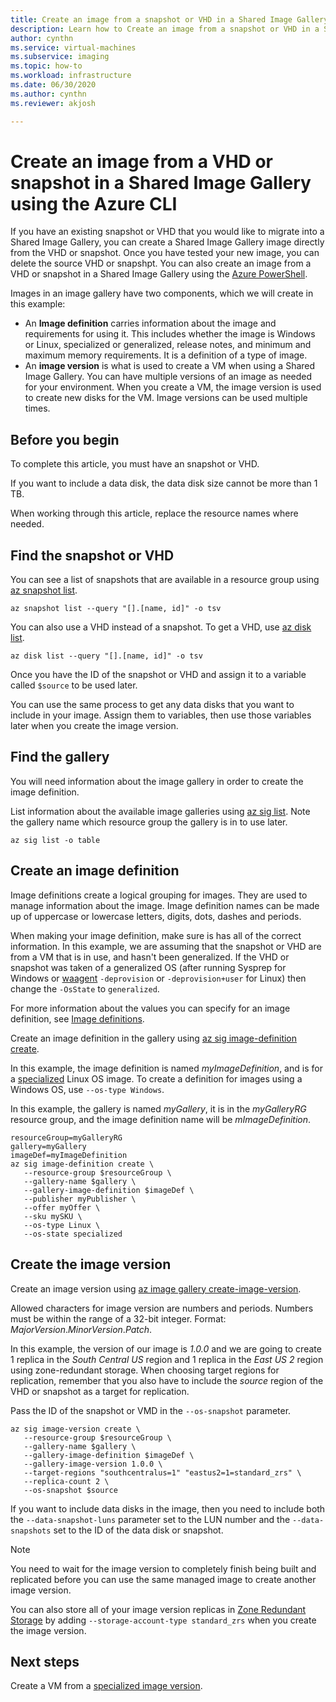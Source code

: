 ```yaml
---
title: Create an image from a snapshot or VHD in a Shared Image Gallery 
description: Learn how to Create an image from a snapshot or VHD in a Shared Image Gallery using the Azure CLI.
author: cynthn
ms.service: virtual-machines
ms.subservice: imaging
ms.topic: how-to
ms.workload: infrastructure
ms.date: 06/30/2020
ms.author: cynthn
ms.reviewer: akjosh

---
```


# Create an image from a VHD or snapshot in a Shared Image Gallery using the Azure CLI

If you have an existing snapshot or VHD that you would like to migrate into a Shared Image Gallery, you can create a Shared Image Gallery image directly from the VHD or snapshot. Once you have tested your new image, you can delete the source VHD or snapshpt. You can also create an image from a VHD or snapshot in a Shared Image Gallery using the [Azure PowerShell](image-version-snapshot-powershell.md).

Images in an image gallery have two components, which we will create in this example:
- An **Image definition** carries information about the image and requirements for using it. This includes whether the image is Windows or Linux, specialized or generalized, release notes, and minimum and maximum memory requirements. It is a definition of a type of image. 
- An **image version** is what is used to create a VM when using a Shared Image Gallery. You can have multiple versions of an image as needed for your environment. When you create a VM, the image version is used to create new disks for the VM. Image versions can be used multiple times.


## Before you begin

To complete this article, you must have an snapshot or VHD. 

If you want to include a data disk, the data disk size cannot be more than 1 TB.

When working through this article, replace the resource names where needed.

## Find the snapshot or VHD 

You can see a list of snapshots that are available in a resource group using [az snapshot list](/cli/azure/snapshot#az-snapshot-list). 

```azurecli-interactive
az snapshot list --query "[].[name, id]" -o tsv
```

You can also use a VHD instead of a snapshot. To get a VHD, use [az disk list](/cli/azure/disk#az-disk-list). 

```azurecli-interactive
az disk list --query "[].[name, id]" -o tsv
```

Once you have the ID of the snapshot or VHD and assign it to a variable called `$source` to be used later.

You can use the same process to get any data disks that you want to include in your image. Assign them to variables, then use those variables later when you create the image version.


## Find the gallery

You will need information about the image gallery in order to create the image definition.

List information about the available image galleries using [az sig list](/cli/azure/sig#az-sig-list). Note the gallery name which resource group the gallery is in to use later.

```azurecli-interactive 
az sig list -o table
```


## Create an image definition

Image definitions create a logical grouping for images. They are used to manage information about the image. Image definition names can be made up of uppercase or lowercase letters, digits, dots, dashes and periods. 

When making your image definition, make sure is has all of the correct information. In this example, we are assuming that the snapshot or VHD are from a VM that is in use, and hasn't been generalized. If the VHD or snapshot was taken of a generalized OS (after running Sysprep for Windows or [waagent](https://github.com/Azure/WALinuxAgent) `-deprovision` or `-deprovision+user` for Linux) then change the `-OsState` to `generalized`. 

For more information about the values you can specify for an image definition, see [Image definitions](https://docs.microsoft.com/azure/virtual-machines/linux/shared-image-galleries#image-definitions).

Create an image definition in the gallery using [az sig image-definition create](/cli/azure/sig/image-definition#az-sig-image-definition-create).

In this example, the image definition is named *myImageDefinition*, and is for a [specialized](./linux/shared-image-galleries.md#generalized-and-specialized-images) Linux OS image. To create a definition for images using a Windows OS, use `--os-type Windows`. 

In this example, the gallery is named *myGallery*, it is in the *myGalleryRG* resource group, and the image definition name will be *mImageDefinition*.

```azurecli-interactive 
resourceGroup=myGalleryRG
gallery=myGallery
imageDef=myImageDefinition
az sig image-definition create \
   --resource-group $resourceGroup \
   --gallery-name $gallery \
   --gallery-image-definition $imageDef \
   --publisher myPublisher \
   --offer myOffer \
   --sku mySKU \
   --os-type Linux \
   --os-state specialized
```


## Create the image version

Create an image version using [az image gallery create-image-version](/cli/azure/sig/image-version#az-sig-image-version-create). 

Allowed characters for image version are numbers and periods. Numbers must be within the range of a 32-bit integer. Format: *MajorVersion*.*MinorVersion*.*Patch*.

In this example, the version of our image is *1.0.0* and we are going to create 1 replica in the *South Central US* region and 1 replica in the *East US 2* region using zone-redundant storage. When choosing target regions for replication, remember that you also have to include the *source* region of the VHD or snapshot as a target for replication.

Pass the ID of the snapshot or VMD in the `--os-snapshot` parameter.


```azurecli-interactive 
az sig image-version create \
   --resource-group $resourceGroup \
   --gallery-name $gallery \
   --gallery-image-definition $imageDef \
   --gallery-image-version 1.0.0 \
   --target-regions "southcentralus=1" "eastus2=1=standard_zrs" \
   --replica-count 2 \
   --os-snapshot $source
```

If you want to include data disks in the image, then you need to include both the `--data-snapshot-luns` parameter set to the LUN number and the `--data-snapshots` set to the ID of the data disk or snapshot.

> [!NOTE]
> You need to wait for the image version to completely finish being built and replicated before you can use the same managed image to create another image version.
>
> You can also store all of your image version replicas in [Zone Redundant Storage](https://docs.microsoft.com/azure/storage/common/storage-redundancy-zrs) by adding `--storage-account-type standard_zrs` when you create the image version.
>

## Next steps

Create a VM from a [specialized image version](vm-specialized-image-version-cli.md).